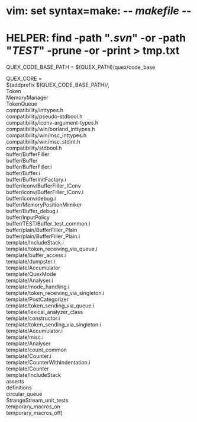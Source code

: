 # vim: set syntax=make: -*- makefile -*-

# HELPER:  find -path "*.svn*" -or -path "*TEST*" -prune -or -print > tmp.txt
QUEX_CODE_BASE_PATH = $(QUEX_PATH)/quex/code_base

QUEX_CORE = \
       $(addprefix $(QUEX_CODE_BASE_PATH)/, \
                Token                                \
                MemoryManager                        \
                TokenQueue                           \
                compatibility/inttypes.h             \
                compatibility/pseudo-stdbool.h       \
                compatibility/iconv-argument-types.h \
                compatibility/win/borland_inttypes.h \
                compatibility/win/msc_inttypes.h     \
                compatibility/win/msc_stdint.h       \
                compatibility/stdbool.h              \
                buffer/BufferFiller                  \
                buffer/Buffer                        \
                buffer/BufferFiller.i                \
                buffer/Buffer.i                      \
                buffer/BufferInitFactory.i \
                buffer/iconv/BufferFiller_IConv \
                buffer/iconv/BufferFiller_IConv.i \
                buffer/iconv/debug.i \
                buffer/MemoryPositionMimiker \
                buffer/Buffer_debug.i \
                buffer/InputPolicy \
                buffer/TEST/Buffer_test_common.i \
                buffer/plain/BufferFiller_Plain \
                buffer/plain/BufferFiller_Plain.i \
                template/IncludeStack.i \
                template/token_receiving_via_queue.i \
                template/buffer_access.i \
                template/dumpster.i \
                template/Accumulator \
                template/QuexMode \
                template/Analyser.i \
                template/mode_handling.i \
                template/token_receiving_via_singleton.i \
                template/PostCategorizer \
                template/token_sending_via_queue.i \
                template/lexical_analyzer_class \
                template/constructor.i \
                template/token_sending_via_singleton.i \
                template/Accumulator.i \
                template/misc.i \
                template/Analyser \
                template/count_common \
                template/Counter.i \
                template/CounterWithIndentation.i \
                template/Counter \
                template/IncludeStack \
                asserts \
                definitions \
                circular_queue \
                StrangeStream_unit_tests \
                temporary_macros_on \
                temporary_macros_off)

